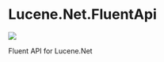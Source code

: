 # Lucene.Net.FluentApi
![](https://spiralapps.visualstudio.com/DefaultCollection/_apis/public/build/definitions/5c966bbb-1fb5-42d3-a4ff-be9aecd6277b/3/badge)

Fluent API for Lucene.Net
